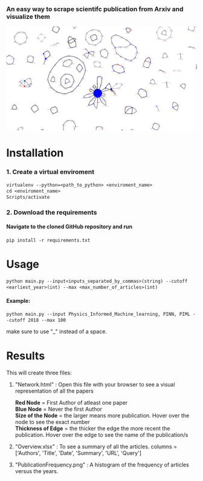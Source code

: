 ### An easy way to scrape scientifc publication from Arxiv and visualize them


![Alt Text](exampleNetwork.png)


# Installation

### 1. Create a virtual enviroment

```
virtualenv --python=<path_to_python> <enviroment_name>
cd <enviroment_name>
Scripts/activate
```

### 2. Download the requirements

#### Navigate to the cloned GitHub repository and run

```
pip install -r requirements.txt
```

# Usage

```
python main.py --input<inputs_separated_by_commas>(string) --cutoff <earliest_year>(int) --max <max_number_of_articles>(int)
```

#### Example:
```
python main.py --input Physics_Informed_Machine_learning, PINN, PIML --cutoff 2018 --max 100
```
make sure to use "_" instead of a space.

# Results
This will create three files:

1. "Network.html" : Open this file with your browser to see a visual representation of all the papers
   
    **Red Node**     = First Author of atleast one paper <br />
    **Blue Node** = Never the first Author <br />
    **Size of the Node** = the larger means more publication. Hover over the node to see the exact number <br />
    **Thickness of Edge** = the thicker the edge the more recent the publication. Hover over the edge to see the name of the publication/s <br />
   


3. "Overview.xlsx" : To see a summary of all the articles. columns = ['Authors', 'Title', 'Date', 'Summary', 'URL', 'Query']

4. "PublicationFrequency.png" : A histogram of the frequency of articles versus the years.

